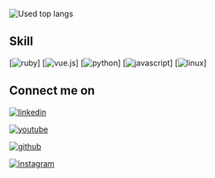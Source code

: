 <!--![takacube's GitHub Stats](https://github-readme-stats.vercel.app/api?username=takacube&show_icons=true&theme=cobalt&count_private=true&include_all_commits=true)-->
![Used top langs](https://github-readme-stats.vercel.app/api/top-langs/?username=takacube&layout=compact)

## Skill
[![ruby](https://img.shields.io/badge/Ruby-000?style=for-the-badge&logo=Ruby&logoColor=E1306C)]
[![vue.js](https://img.shields.io/badge/Vue.js-000?style=for-the-badge&logo=Vue.js&logoColor=A)]
[![python](https://img.shields.io/badge/Python-000?style=for-the-badge&logo=Python&logoColor=A)]
[![javascript](https://img.shields.io/badge/Javascript-000?style=for-the-badge&logo=Javascript&logoColor=A)]
[![linux](https://img.shields.io/badge/Linux-000?style=for-the-badge&logo=Linux&logoColor=)]

## Connect me on

[![linkedin](https://img.shields.io/badge/Linkedin-000?style=for-the-badge&logo=Linkedin&logoColor=#126599)](https://www.linkedin.com/in/shimakura-takanao-455540211/)

[![youtube](https://img.shields.io/badge/YouTube-000?style=for-the-badge&logo=YouTube&logoColor=FF0000)](https://www.linkedin.com/in/shimakura-takanao-455540211/)

[![github](https://img.shields.io/badge/GitHub-000?style=for-the-badge&logo=GitHub&logoColor=white)](https://github.com/takacube)

[![instagram](https://img.shields.io/badge/Instagram-000?style=for-the-badge&logo=Instagram&logoColor=E1306C)](https://www.linkedin.com/in/shimakura-takanao-455540211/)

